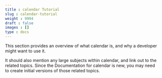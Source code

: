 ```yaml
---
title : calendar Tutorial
slug : calendar-tutorial
weight : 9994
draft : false
images : []
type : docs
---
```


This section provides an overview of what calendar is, and why a developer might want to use it.

It should also mention any large subjects within calendar, and link out to the related topics.  Since the Documentation for calendar is new, you may need to create initial versions of those related topics.

